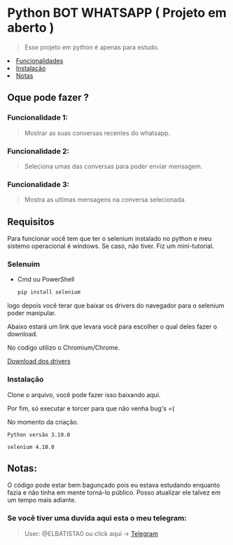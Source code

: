 # Python BOT WHATSAPP ( Projeto em aberto )

> Esse projeto em python é apenas para estudo.

<li><a href="#oque-pode-fazer-">Funcionalidades</a></li>
<li><a href="#requisitos">Instalação</a></li>
<li><a href="#notas">Notas</a></li>

## Oque pode fazer ?
### Funcionalidade 1:
> Mostrar as suas conversas recentes do whatsapp.
### Funcionalidade 2:
> Seleciona umas das conversas para poder enviar mensagem.
### Funcionalidade 3:
> Mostra as ultimas mensagens na conversa selecionada.

## Requisitos
Para funcionar você tem que ter o selenium instalado no python e meu sistemo operacional é windows.
Se caso, não tiver. Fiz um mini-tutorial.
### Selenuim 
* Cmd ou PowerShell
  ```sh
  pip install selenium
  ```
<p>logo depois você terar que baixar os drivers do navegador para o selenium poder manipular.</p>
<p>Abaixo estará um link que levara você para escolher o qual deles fazer o download.</p>
<p>No codigo utilizo o Chromium/Chrome.</p>
<a href='https://www.selenium.dev/pt-br/documentation/webdriver/getting_started/install_drivers/'>Download dos drivers</a>

### Instalação
<p>Clone o arquivo, você pode fazer isso baixando aqui.</p>
<p>Por fim, só executar e torcer para que não venha bug's =(</p>

<p>No momento da criação.</p> 

`Python versão 3.10.0`

`selenium 4.10.0`





  
## Notas:
  O código pode estar bem bagunçado pois eu estava estudando enquanto fazia
  e não tinha em mente torná-lo público. Posso atualizar ele talvez em um tempo 
  mais adiante.

### Se você tiver uma duvida aqui esta o meu telegram:
> User: @ELBATISTA0 ou click aqui -> <a href="https://t.me/ELBATISTA0">Telegram<a/>
